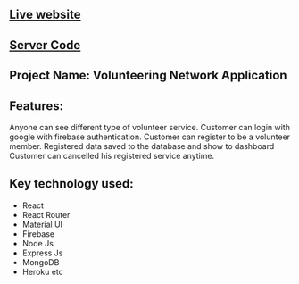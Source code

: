 ## [Live website](https://volunteer-network-31.netlify.app/)
## [Server Code](https://github.com/Touhid-sezan/volunteer-network-server)

## Project Name: Volunteering Network Application

## Features:
Anyone can see different type of volunteer service.
Customer can login with google with firebase authentication.
Customer can register to be a volunteer member.
Registered data saved to the database and show to dashboard
Customer can cancelled his registered service anytime.


## Key technology used:
* React
* React Router
* Material UI
* Firebase
* Node Js
* Express Js
* MongoDB
* Heroku etc
